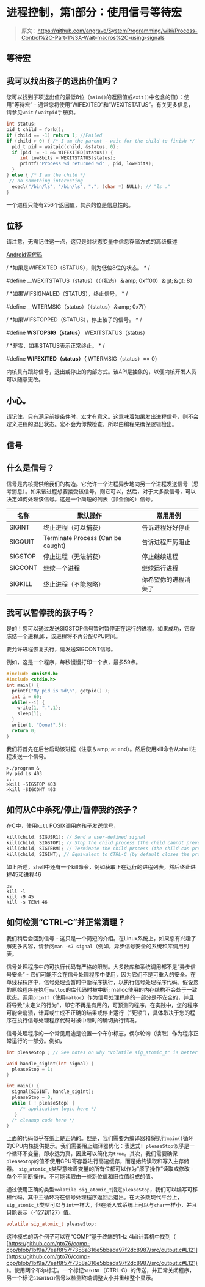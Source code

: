 # 进程控制，第1部分：使用信号等待宏

> 原文：<https://github.com/angrave/SystemProgramming/wiki/Process-Control%2C-Part-1%3A-Wait-macros%2C-using-signals>

## 等待宏

## 我可以找出孩子的退出价值吗？

您可以找到子项退出值的最低8位（`main()`的返回值或`exit()`中包含的值）：使用“等待宏” - 通常您将使用“WIFEXITED”和“WEXITSTATUS”。有关更多信息，请参见`wait` / `waitpid`手册页。

```c
int status;
pid_t child = fork();
if (child == -1) return 1; //Failed
if (child > 0) { /* I am the parent - wait for the child to finish */
  pid_t pid = waitpid(child, &status, 0);
  if (pid != -1 && WIFEXITED(status)) {
     int low8bits = WEXITSTATUS(status);
     printf("Process %d returned %d" , pid, low8bits);
  }
} else { /* I am the child */
 // do something interesting
  execl("/bin/ls", "/bin/ls", ".", (char *) NULL); // "ls ."
}
```

一个进程只能有256个返回值，其余的位是信息性的。

## 位移

请注意，无需记住这一点，这只是对状态变量中信息存储方式的高级概述

[Android源代码](https://android.googlesource.com/platform/prebuilts/gcc/linuxx86/host/i686-linux-glibc2.7-%0A4.6/+/tools_r20/sysroot/usr/include/bits/waitstatus.h)

/ *如果是WIFEXITED（STATUS），则为低位8位的状态。 * /

#define __WEXITSTATUS（status）（（（状态）＆amp; 0xff00）＆gt;＆gt; 8）

/ *如果WIFSIGNALED（STATUS），终止信号。 * /

#define __WTERMSIG（status）（（status）＆amp; 0x7f）

/ *如果WIFSTOPPED（STATUS），停止孩子的信号。 * /

#define __WSTOPSIG（status）__ WEXITSTATUS（status）

/ *非零，如果STATUS表示正常终止。 * /

#define __WIFEXITED（status）（__ WTERMSIG（status）== 0）

内核具有跟踪信号，退出或停止的内部方式。该API是抽象的，以便内核开发人员可以随意更改。

## 小心。

请记住，只有满足前提条件时，宏才有意义。这意味着如果发出进程信号，则不会定义进程的退出状态。宏不会为你做检查，所以由编程来确保逻辑检出。

## 信号

## 什么是信号？

信号是内核提供给我们的构造。它允许一个进程异步地向另一个进程发送信号（思考消息）。如果该进程想要接受该信号，则它可以，然后，对于大多数信号，可以决定如何处理该信号。这是一个简短的列表（非全面的）信号。

| 名称 | 默认操作 | 常用用例 |
| --- | --- | --- |
| SIGINT | 终止进程（可以捕获） | 告诉进程好好停止 |
| SIGQUIT | Terminate Process (Can be caught) | 告诉进程严厉阻止 |
| SIGSTOP | 停止进程（无法捕获） | 停止继续进程 |
| SIGCONT | 继续一个进程 | 继续运行进程 |
| SIGKILL | 终止进程（不能忽略） | 你希望你的进程消失了 |

## 我可以暂停我的孩子吗？

是的！您可以通过发送SIGSTOP信号暂时暂停正在运行的进程。如果成功，它将冻结一个进程;即，该进程将不再分配CPU时间。

要允许进程恢复执行，请发送SIGCONT信号。

例如，这是一个程序，每秒慢慢打印一个点，最多59点。

```c
#include <unistd.h>
#include <stdio.h>
int main() {
  printf("My pid is %d\n", getpid() );
  int i = 60;
  while(--i) { 
    write(1, ".",1);
    sleep(1);
  }
  write(1, "Done!",5);
  return 0;
}
```

我们将首先在后台启动该进程（注意＆amp; at end）。然后使用kill命令从shell进程发送一个信号。

```
>./program &
My pid is 403
...
>kill -SIGSTOP 403
>kill -SIGCONT 403 
```

## 如何从C中杀死/停止/暂停我的孩子？

在C中，使用`kill` POSIX调用向孩子发送信号，

```c
kill(child, SIGUSR1); // Send a user-defined signal
kill(child, SIGSTOP); // Stop the child process (the child cannot prevent this)
kill(child, SIGTERM); // Terminate the child process (the child can prevent this)
kill(child, SIGINT); // Equivalent to CTRL-C (by default closes the process)
```

如上所述，shell中还有一个kill命令，例如获取正在运行的进程列表，然后终止进程45和进程46

```
ps
kill -l 
kill -9 45
kill -s TERM 46 
```

## 如何检测“CTRL-C”并正常清理？

我们稍后会回到信号 - 这只是一个简短的介绍。在Linux系统上，如果您有兴趣了解更多内容，请参阅`man -s7 signal`（例如，异步信号安全的系统和库调用列表。

信号处理程序中的可执行代码有严格的限制。大多数库和系统调用都不是“异步信号安全” - 它们可能不会在信号处理程序中使用，因为它们不是可重入的安全。在单线程程序中，信号处理会暂时中断程序执行，以执行信号处理程序代码。假设您的原始程序在执行`malloc`的库代码时被中断; malloc使用的内存结构不会处于一致状态。调用`printf`（使用`malloc`）作为信号处理程序的一部分是不安全的，并且将导致“未定义的行为”，即它不再是有用的，可预测的程序。在实践中，您的程序可能会崩溃，计算或生成不正确的结果或停止运行（“死锁”），具体取决于您的程序在执行信号处理程序代码时被中断时的确切执行情况。

信号处理程序的一个常见用途是设置一个布尔标志，偶尔轮询（读取）作为程序正常运行的一部分。例如，

```c
int pleaseStop ; // See notes on why "volatile sig_atomic_t" is better

void handle_sigint(int signal) {
  pleaseStop = 1;
}

int main() {
  signal(SIGINT, handle_sigint);
  pleaseStop = 0;
  while ( ! pleaseStop) { 
     /* application logic here */ 
   }
  /* cleanup code here */
}
```

上面的代码似乎在纸上是正确的。但是，我们需要为编译器和将执行`main()`循环的CPU内核提供提示。我们需要阻止编译器优化：表达式`! pleaseStop`似乎是一个循环不变量，即永远为真，因此可以简化为`true`。其次，我们需要确保`pleaseStop`的值不使用CPU寄存器进行高速缓存，而是始终读取和写入主存储器。 `sig_atomic_t`类型意味着变量的所有位都可以作为“原子操作”读取或修改 - 单个不间断操作。不可能读取由一些新位值和旧位值组成的值。

通过使用正确的类型`volatile sig_atomic_t`指定`pleaseStop`，我们可以编写可移植代码，其中主循环将在信号处理程序返回后退出。在大多数现代平台上，`sig_atomic_t`类型可以与`int`一样大，但在嵌入式系统上可以与`char`一样小，并且只能表示（-127到127）值。

```c
volatile sig_atomic_t pleaseStop;
```

这种模式的两个例子可以在“COMP”基于终端的1Hz 4bit计算机中找到（ [https://github.com/gto76/comp-cpp/blob/1bf9a77eaf8f57f7358a316e5bbada97f2dc8987/src/output.c#L121](https://github.com/gto76/comp-cpp/blob/1bf9a77eaf8f57f7358a316e5bbada97f2dc8987/src/output.c#L121) ）。使用两个布尔标志。一个标记`SIGINT`（CTRL-C）的传送，并正常关闭程序，另一个标记`SIGWINCH`信号以检测终端调整大小并重绘整个显示。